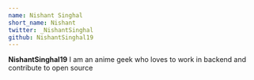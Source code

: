 ```yaml
---
name: Nishant Singhal
short_name: Nishant
twitter: _NishantSinghal
github: NishantSinghal19
---
```


**NishantSinghal19** I am an anime geek who loves to work in backend and contribute to open source
